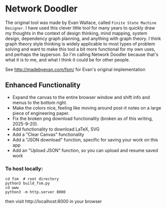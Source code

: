# Network Doodler

The original tool was made by Evan Wallace, called `Finite State Machine Designer`.
I have used this clever little tool for many years to quickly draw my thoughts in the context of design thinking, mind mapping, system design, dependency graph planning, and anything with graph theory.
I think graph theory style thinking is widely applicable to most types of problem solving and want to make this tool a bit more functional for my own uses, and perhaps the layperson.
So I'm calling Network Doodler because that's what it is to me, and what I think it could be for other people.

See http://madebyevan.com/fsm/ for Evan's original implementation

## Enhanced Functionality
- Expand the canvas to the entire browser window and shift info and menus to the bottom right.
- Make the colors nice, feeling like moving around post-it notes on a large piece of engineering paper.
- Fix the broken png download functionality (broken as of this writing, 2025-9-20).
- Add functionality to download LaTeX, SVG
- Add a "Clear Canvas" functionality
- Add a "JSON download" function, specific for saving your work on this app
- Add an "Upload JSON" function, so you can upload and resume saved work 


### To host locally:
```
cd fsm  # root directory
python3 build_fsm.py
cd www
python3 -m http.server 8000
```
then visit http://localhost:8000 in your browser


